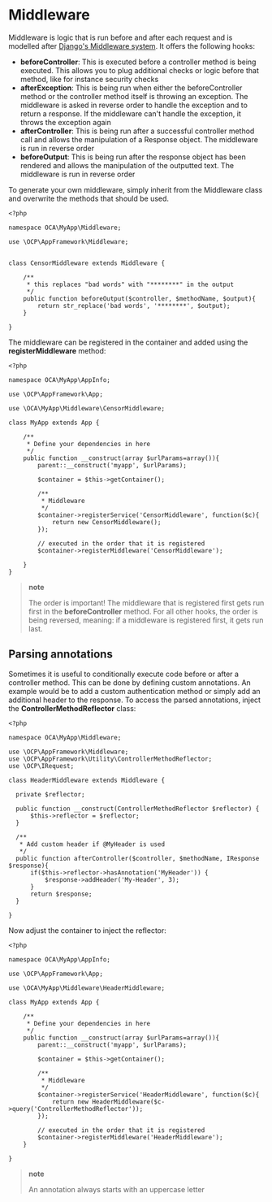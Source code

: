 Middleware
==========

Middleware is logic that is run before and after each request and is
modelled after [Django's Middleware
system](https://docs.djangoproject.com/en/dev/topics/http/middleware/).
It offers the following hooks:

-   **beforeController**: This is executed before a controller method is
    being executed. This allows you to plug additional checks or logic
    before that method, like for instance security checks
-   **afterException**: This is being run when either the
    beforeController method or the controller method itself is throwing
    an exception. The middleware is asked in reverse order to handle the
    exception and to return a response. If the middleware can't handle
    the exception, it throws the exception again
-   **afterController**: This is being run after a successful controller
    method call and allows the manipulation of a Response object. The
    middleware is run in reverse order
-   **beforeOutput**: This is being run after the response object has
    been rendered and allows the manipulation of the outputted text. The
    middleware is run in reverse order

To generate your own middleware, simply inherit from the Middleware
class and overwrite the methods that should be used.

``` {.sourceCode .php}
<?php

namespace OCA\MyApp\Middleware;

use \OCP\AppFramework\Middleware;


class CensorMiddleware extends Middleware {

    /**
     * this replaces "bad words" with "********" in the output
     */
    public function beforeOutput($controller, $methodName, $output){
        return str_replace('bad words', '********', $output);
    }

}
```

The middleware can be registered in the container and added using the
**registerMiddleware** method:

``` {.sourceCode .php}
<?php

namespace OCA\MyApp\AppInfo;

use \OCP\AppFramework\App;

use \OCA\MyApp\Middleware\CensorMiddleware;

class MyApp extends App {

    /**
     * Define your dependencies in here
     */
    public function __construct(array $urlParams=array()){
        parent::__construct('myapp', $urlParams);

        $container = $this->getContainer();

        /**
         * Middleware
         */
        $container->registerService('CensorMiddleware', function($c){
            return new CensorMiddleware();
        });

        // executed in the order that it is registered
        $container->registerMiddleware('CensorMiddleware');

    }
}
```

> **note**
>
> The order is important! The middleware that is registered first gets
> run first in the **beforeController** method. For all other hooks, the
> order is being reversed, meaning: if a middleware is registered first,
> it gets run last.

Parsing annotations
-------------------

Sometimes it is useful to conditionally execute code before or after a
controller method. This can be done by defining custom annotations. An
example would be to add a custom authentication method or simply add an
additional header to the response. To access the parsed annotations,
inject the **ControllerMethodReflector** class:

``` {.sourceCode .php}
<?php

namespace OCA\MyApp\Middleware;

use \OCP\AppFramework\Middleware;
use \OCP\AppFramework\Utility\ControllerMethodReflector;
use \OCP\IRequest;

class HeaderMiddleware extends Middleware {

  private $reflector;

  public function __construct(ControllerMethodReflector $reflector) {
      $this->reflector = $reflector;
  }

  /**
   * Add custom header if @MyHeader is used
   */
  public function afterController($controller, $methodName, IResponse $response){
      if($this->reflector->hasAnnotation('MyHeader')) {
          $response->addHeader('My-Header', 3);
      }
      return $response;
  }

}
```

Now adjust the container to inject the reflector:

``` {.sourceCode .php}
<?php

namespace OCA\MyApp\AppInfo;

use \OCP\AppFramework\App;

use \OCA\MyApp\Middleware\HeaderMiddleware;

class MyApp extends App {

    /**
     * Define your dependencies in here
     */
    public function __construct(array $urlParams=array()){
        parent::__construct('myapp', $urlParams);

        $container = $this->getContainer();

        /**
         * Middleware
         */
        $container->registerService('HeaderMiddleware', function($c){
            return new HeaderMiddleware($c->query('ControllerMethodReflector'));
        });

        // executed in the order that it is registered
        $container->registerMiddleware('HeaderMiddleware');
    }

}
```

> **note**
>
> An annotation always starts with an uppercase letter
